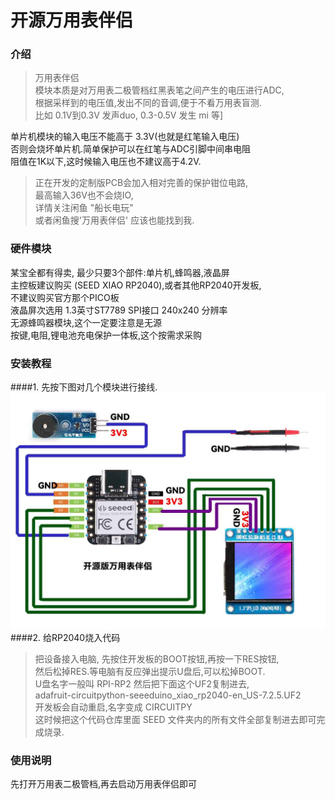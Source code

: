 # 开源万用表伴侣
### 介绍
 > 万用表伴侣  
 > 模块本质是对万用表二极管档红黑表笔之间产生的电压进行ADC,  
 > 根据采样到的电压值,发出不同的音调,便于不看万用表盲测.  
 > 比如 0.1V到0.3V 发声duo, 0.3-0.5V 发生 mi 等]  
 
 单片机模块的输入电压不能高于 3.3V(也就是红笔输入电压)  
 否则会烧坏单片机.简单保护可以在红笔与ADC引脚中间串电阻  
 阻值在1K以下,这时候输入电压也不建议高于4.2V.  
 > 正在开发的定制版PCB会加入相对完善的保护钳位电路,  
 > 最高输入36V也不会烧IO,  
 > 详情关注闲鱼 "船长电玩"  
 > 或者闲鱼搜'万用表伴侣' 应该也能找到我.

### 硬件模块
 某宝全都有得卖, 最少只要3个部件:单片机,蜂鸣器,液晶屏  
 主控板建议购买 (SEED XIAO RP2040),或者其他RP2040开发板,  
 不建议购买官方那个PICO板  
 液晶屏次选用  1.3英寸ST7789 SPI接口 240x240 分辨率  
 无源蜂鸣器模块,这个一定要注意是无源  
 按键,电阻,锂电池充电保护一体板,这个按需求采购  
 
### 安装教程

####1.  先按下图对几个模块进行接线.
![接线图](%E6%8E%A5%E7%BA%BF%E5%9B%BE.jpg)
####2.  给RP2040烧入代码
>把设备接入电脑, 先按住开发板的BOOT按钮,再按一下RES按钮,  
>然后松掉RES.等电脑有反应弹出提示U盘后,可以松掉BOOT.  
>U盘名字一般叫 RPI-RP2 然后把下面这个UF2复制进去,  
>adafruit-circuitpython-seeeduino_xiao_rp2040-en_US-7.2.5.UF2  
>开发板会自动重启,名字变成 CIRCUITPY  
>这时候把这个代码仓库里面 SEED 文件夹内的所有文件全部复制进去即可完成烧录.  



### 使用说明

  先打开万用表二极管档,再去启动万用表伴侣即可


